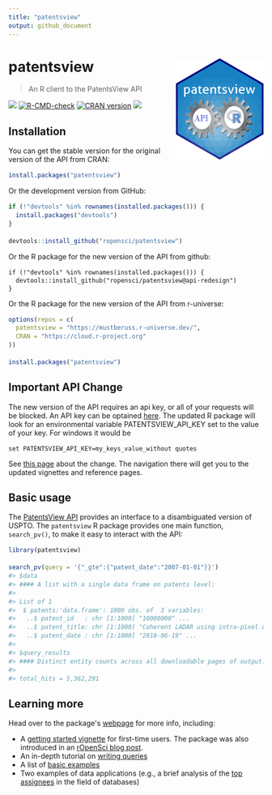 ```yaml
---
title: "patentsview"
output: github_document
---
```




# patentsview <img src="man/figures/logo.png" align="right" height="200" style="float:right; height:200px;" alt="Package Logo"/>
> An R client to the PatentsView API

[![](http://badges.ropensci.org/112_status.svg)](https://github.com/ropensci/software-review/issues/112)
[![R-CMD-check](https://github.com/ropensci/patentsview/workflows/R-CMD-check/badge.svg)](https://github.com/ropensci/patentsview/actions)
[![CRAN version](http://www.r-pkg.org/badges/version/patentsview)](https://cran.r-project.org/package=patentsview)
[![](https://mustberuss.r-universe.dev/badges/patentsview)](https://mustberuss.r-universe.dev/ui#package:patentsview)

## Installation

You can get the stable version for the original version of the API from CRAN:


``` r
install.packages("patentsview")
```

Or the development version from GitHub:


``` r
if (!"devtools" %in% rownames(installed.packages())) {
  install.packages("devtools")
}

devtools::install_github("ropensci/patentsview")
```
Or the R package for the new version of the API from github:
```
if (!"devtools" %in% rownames(installed.packages())) {
  devtools::install_github("ropensci/patentsview@api-redesign")
}
```
Or the R package for the new version of the API from r-universe:


``` r
options(repos = c(
  patentsview = "https://mustberuss.r-universe.dev/",
  CRAN = "https://cloud.r-project.org"
))

install.packages("patentsview")
```
## Important API Change

The new version of the API requires an api key, or all of your requests will be blocked.  An API key can be optained [here](https://patentsview.org/apis/keyrequest).  The updated R package will look for an environmental variable PATENTSVIEW_API_KEY set to the value of your key. For windows it would be
```
set PATENTSVIEW_API_KEY=my_keys_value_without quotes
```

See [this page](articles/api-changes.html) about the change. The navigation there will get you to the updated vignettes and reference pages.

## Basic usage

The [PatentsView API](https://patentsview.org/apis/api-endpoints) provides an interface to a disambiguated version of USPTO. The `patentsview` R package provides one main function, `search_pv()`, to make it easy to interact with the API:


``` r
library(patentsview)

search_pv(query = '{"_gte":{"patent_date":"2007-01-01"}}')
#> $data
#> #### A list with a single data frame on patents level:
#> 
#> List of 1
#>  $ patents:'data.frame':	1000 obs. of  3 variables:
#>   ..$ patent_id   : chr [1:1000] "10000000" ...
#>   ..$ patent_title: chr [1:1000] "Coherent LADAR using intra-pixel quadrature"..
#>   ..$ patent_date : chr [1:1000] "2018-06-19" ...
#> 
#> $query_results
#> #### Distinct entity counts across all downloadable pages of output:
#> 
#> total_hits = 5,362,291
```

## Learning more

Head over to the package's [webpage](https://docs.ropensci.org/patentsview/index.html) for more info, including:

* A [getting started vignette](articles/getting-started.html) for first-time users. The package was also introduced in an [rOpenSci blog post](https://ropensci.org/blog/2017/09/19/patentsview/).
* An in-depth tutorial on [writing queries](articles/writing-queries.html)
* A list of [basic examples](articles/examples.html)
* Two examples of data applications (e.g., a brief analysis of the [top assignees](articles/top-assignees.html) in the field of databases)
